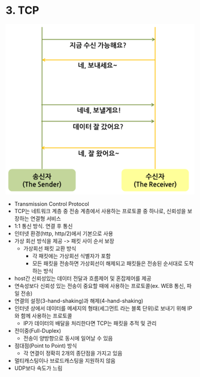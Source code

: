 # 3. TCP
![Alt text](image-3.png)
- Transmission Control Protocol
- TCP는 네트워크 계층 중 전송 계층에서 사용하는 프로토콜 중 하나로, 신뢰성을 보장하는 연결형 서비스
- 1:1 통신 방식. 연결 후 통신
- 인터넷 환경(http, http/2)에서 기본으로 사용
- 가상 회선 방식을 제공 -> 패킷 사이 순서 보장
  - 가상회선 패킷 교환 방식
    - 각 패킷에는 가상회선 식별자가 포함
    - 모든 패킷을 전송하면 가상회선이 해제되고 패킷들은 전송된 순서대로 도착하는 방식
- host간 신뢰성있는 데이터 전달과 흐름제어 및 혼잡제어를 제공
- 연속성보다 신뢰성 있는 전송이 중요할 때에 사용하는 프로토콜(ex. WEB 통신, 파일 전송)
- 연결의 설정(3-hand-shaking)과 해제(4-hand-shaking)
- 인터넷 상에서 데이터를 메세지의 형태(세그먼트 라는 블록 단위)로 보내기 위해 IP와 함께 사용하는 프로토콜
  - IP가 데이터의 배달을 처리한다면 TCP는 패킷을 추적 및 관리
- 전이중(Full-Duplex)
  - 전송이 양방향으로 동시에 일어날 수 있음
- 점대점(Point to Point) 방식
  - 각 연결이 정확히 2개의 종단점을 가지고 있음
- 멀티캐스팅이나 브로드캐스팅을 지원하지 않음
- UDP보다 속도가 느림